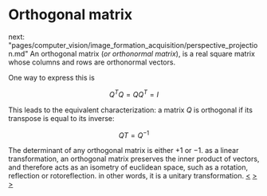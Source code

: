 # Orthogonal matrix

next: "pages/computer_vision/image_formation_acquisition/perspective_projection.md"
An orthogonal matrix (*or orthonormal matrix*), is a real square matrix whose columns and rows are orthonormal vectors.

One way to express this is

$$
Q^TQ=QQ^T=I
$$

This leads to the equivalent characterization: a matrix $Q$ is orthogonal if its transpose is equal to its inverse:

$$QT=Q^{−1}$$

 The determinant of any orthogonal matrix is either $+1$ or $−1$. as a linear transformation, an orthogonal matrix preserves the inner product of vectors, and therefore acts as an isometry of euclidean space, such as a rotation, reflection or rotoreflection. in other words, it is a unitary transformation.
[<](pages/computer_vision/image_formation_acquisition/sensors.md) [>](pages/computer_vision/image_formation_acquisition/lens_distortion.md) [>](pages/computer_vision/image_formation_acquisition/perspective_projection.md)
